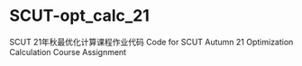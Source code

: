 # SCUT-opt_calc_21
SCUT 21年秋最优化计算课程作业代码 Code for SCUT Autumn 21 Optimization Calculation Course Assignment
